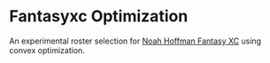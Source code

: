 # Fantasyxc Optimization

An experimental roster selection for  [Noah Hoffman Fantasy XC](https://www.fantasyxc.se/) using convex optimization.
